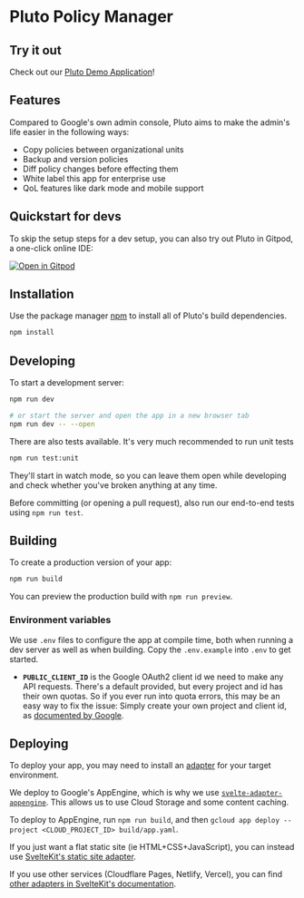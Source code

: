 # Pluto Policy Manager

## Try it out

Check out our [Pluto Demo Application](https://pluto.chromebook.cloud/)!

## Features

Compared to Google's own admin console, Pluto aims to make the admin's life easier in the following ways:

- Copy policies between organizational units
- Backup and version policies
- Diff policy changes before effecting them
- White label this app for enterprise use
- QoL features like dark mode and mobile support

## Quickstart for devs

To skip the setup steps for a dev setup, you can also try out Pluto in Gitpod, a one-click online IDE:

[![Open in Gitpod](https://gitpod.io/button/open-in-gitpod.svg)](https://gitpod.io/#https://github.com/Pluto-Open-Source-Team/Pluto-Policy-Manager)

## Installation

Use the package manager [npm](https://docs.npmjs.com/downloading-and-installing-node-js-and-npm) to install all of Pluto's build dependencies.

```bash
npm install
```

## Developing

To start a development server:

```bash
npm run dev

# or start the server and open the app in a new browser tab
npm run dev -- --open
```

There are also tests available. It's very much recommended to run unit tests

```bash
npm run test:unit
```

They'll start in watch mode, so you can leave them open while developing and check whether you've broken anything at any time.

Before committing (or opening a pull request), also run our end-to-end tests using `npm run test`.

## Building

To create a production version of your app:

```bash
npm run build
```

You can preview the production build with `npm run preview`.

### Environment variables

We use `.env` files to configure the app at compile time, both when running a dev server as well as when building. Copy the `.env.example` into `.env` to get started.

- **`PUBLIC_CLIENT_ID`** is the Google OAuth2 client id we need to make any API requests. There's a default provided, but every project and id has their own quotas. So if you ever run into quota errors, this may be an easy way to fix the issue: Simply create your own project and client id, as [documented by Google](https://support.google.com/cloud/answer/6158849).

## Deploying

To deploy your app, you may need to install an [adapter](https://kit.svelte.dev/docs/adapters) for your target environment.

We deploy to Google's AppEngine, which is why we use [`svelte-adapter-appengine`](https://github.com/HalfdanJ/svelte-adapter-appengine). This allows us to use Cloud Storage and some content caching.

To deploy to AppEngine, run `npm run build`, and then `gcloud app deploy --project <CLOUD_PROJECT_ID> build/app.yaml`.

If you just want a flat static site (ie HTML+CSS+JavaScript), you can instead use [SvelteKit's static site adapter](https://github.com/sveltejs/kit/tree/master/packages/adapter-static).

If you use other services (Cloudflare Pages, Netlify, Vercel), you can find [other adapters in SvelteKit's documentation](https://kit.svelte.dev/docs/adapters).
